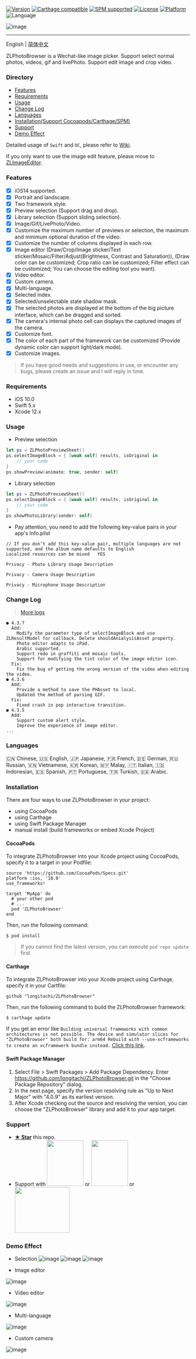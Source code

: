 [![Version](https://img.shields.io/cocoapods/v/ZLPhotoBrowser.svg?style=flat)](https://cocoapods.org/pods/ZLPhotoBrowser)
[![Carthage compatible](https://img.shields.io/badge/Carthage-compatible-brightgreen.svg?style=flat)](https://github.com/Carthage/Carthage)
[![SPM supported](https://img.shields.io/badge/SwiftPM-supported-E57141.svg)](https://swift.org/package-manager/)
[![License](https://img.shields.io/cocoapods/l/ZLPhotoBrowser.svg?style=flat)](https://raw.githubusercontent.com/longitachi/ZLPhotoBrowser/master/LICENSE)
[![Platform](https://img.shields.io/cocoapods/p/ZLPhotoBrowser.svg?style=flat)](https://github.com/longitachi/ZLPhotoBrowser/wiki)
![Language](https://img.shields.io/badge/Language-%20Swift%20-E57141.svg)

![image](https://github.com/longitachi/ImageFolder/blob/master/ZLPhotoBrowser/preview_with_title.png)

----------------------------------------

English | [简体中文](https://github.com/longitachi/ZLPhotoBrowser/blob/master/README_CN.md)

ZLPhotoBrowser is a Wechat-like image picker. Support select normal photos, videos, gif and livePhoto. Support edit image and crop video.

### Directory
* [Features](#Features)
* [Requirements](#Requirements)
* [Usage](#Usage)
* [Change Log](#ChangeLog)
* [Languages](#Languages)
* [Installation(Support Cocoapods/Carthage/SPM)](#Installation)
* [Support](#Support)
* [Demo Effect](#DemoEffect)

Detailed usage of `Swift` and `OC`, please refer to [Wiki](https://github.com/longitachi/ZLPhotoBrowser/wiki).

If you only want to use the image edit feature, please move to [ZLImageEditor](https://github.com/longitachi/ZLImageEditor).

### <a id="Features"></a>Features
- [x] iOS14 supported.
- [x] Portrait and landscape.
- [x] Two framework style.
- [x] Preview selection (Support drag and drop).
- [x] Library selection (Support sliding selection).
- [x] Image/Gif/LivePhoto/Video.
- [x] Customize the maximum number of previews or selection, the maximum and minimum optional duration of the video.
- [x] Customize the number of columns displayed in each row.
- [x] Image editor (Draw/Crop/Image sticker/Text sticker/Mosaic/Filter/Adjust(Brightness, Contrast and Saturation)), (Draw color can be customized; Crop ratio can be customized; Filter effect can be customized; You can choose the editing tool you want).
- [x] Video editor.
- [x] Custom camera.
- [x] Multi-language.
- [x] Selected index.
- [x] Selected/unselectable state shadow mask.
- [x] The selected photos are displayed at the bottom of the big picture interface, which can be dragged and sorted.
- [x] The camera's internal photo cell can displays the captured images of the camera.
- [x] Customize font.
- [x] The color of each part of the framework can be customized (Provide dynamic color can support light/dark mode).
- [x] Customize images.

> If you have good needs and suggestions in use, or encounter any bugs, please create an issue and I will reply in time.
 
### <a id="Requirements"></a>Requirements
 * iOS 10.0
 * Swift 5.x
 * Xcode 12.x
 
### <a id="Usage"></a>Usage
 - Preview selection
 ```swift
 let ps = ZLPhotoPreviewSheet()
 ps.selectImageBlock = { [weak self] results, isOriginal in
     // your code
 }
 ps.showPreview(animate: true, sender: self)
 ```
 
 - Library selection
 ```swift
 let ps = ZLPhotoPreviewSheet()
 ps.selectImageBlock = { [weak self] results, isOriginal in
     // your code
 }
 ps.showPhotoLibrary(sender: self)
 ```
 
 - Pay attention, you need to add the following key-value pairs in your app's Info.plist

 ```
 // If you don’t add this key-value pair, multiple languages are not supported, and the album name defaults to English
 Localized resources can be mixed   YES
 
 Privacy - Photo Library Usage Description

 Privacy - Camera Usage Description

 Privacy - Microphone Usage Description
 ```
 
 
### <a id="ChangeLog"></a>Change Log
> [More logs](https://github.com/longitachi/ZLPhotoBrowser/blob/master/CHANGELOG.md)
```
● 4.3.7
  Add:
    Modify the parameter type of selectImageBlock and use ZLResultModel for callback. Delete shouldAnialysisAsset property.
    Photo editor adapts to iPad.
    Arabic supported.
    Support redo in graffiti and mosaic tools.
    Support for modifying the tint color of the image editor icon.
  Fix:
    Fix the bug of getting the wrong version of the video when editing the video.
● 4.3.6
  Add:
    Provide a method to save the PHAsset to local.
    Updated the method of parsing GIF.
  Fix:
    Fixed crash in pop interactive transition.
● 4.3.5
  Add:
    Support custom alert style.
    Improve the experience of image editor.
...
```

### <a id="Languages"></a>Languages
🇨🇳 Chinese, 🇺🇸 English, 🇯🇵 Japanese, 🇫🇷 French, 🇩🇪 German, 🇷🇺 Russian, 🇻🇳 Vietnamese, 🇰🇷 Korean, 🇲🇾 Malay, 🇮🇹 Italian, 🇮🇩 Indonesian, 🇪🇸 Spanish, 🇵🇹 Portuguese, 🇹🇷 Turkish, 🇸🇦 Arabic.

### <a id="Installation"></a>Installation
There are four ways to use ZLPhotoBrowser in your project:

  - using CocoaPods
  - using Carthage
  - using Swift Package Manager
  - manual install (build frameworks or embed Xcode Project)

#### CocoaPods
To integrate ZLPhotoBrowser into your Xcode project using CocoaPods, specify it to a target in your Podfile:

```
source 'https://github.com/CocoaPods/Specs.git'
platform :ios, '10.0'
use_frameworks!

target 'MyApp' do
  # your other pod
  # ...
  pod 'ZLPhotoBrowser'
end
```

Then, run the following command:

```
$ pod install
```

> If you cannot find the latest version, you can execute `pod repo update` first

#### Carthage
To integrate ZLPhotoBrowser into your Xcode project using Carthage, specify it in your Cartfile:

```
github "longitachi/ZLPhotoBrowser"
```

Then, run the following command to build the ZLPhotoBrowser framework:

```shell
$ carthage update
```

If you get an error like `Building universal frameworks with common architectures is not possible. The device and simulator slices for "ZLPhotoBrowser" both build for: arm64
Rebuild with --use-xcframeworks to create an xcframework bundle instead.` [Click this link](https://github.com/Carthage/Carthage/blob/master/Documentation/Xcode12Workaround.md).

#### Swift Package Manager
1. Select File > Swift Packages > Add Package Dependency. Enter https://github.com/longitachi/ZLPhotoBrowser.git in the "Choose Package Repository" dialog.
2. In the next page, specify the version resolving rule as "Up to Next Major" with "4.0.9" as its earliest version.
3. After Xcode checking out the source and resolving the version, you can choose the "ZLPhotoBrowser" library and add it to your app target.

### <a id="Support"></a> Support
* [**★ Star**](#) this repo.
* Support with <img src="https://github.com/longitachi/ImageFolder/blob/master/ZLPhotoBrowser/ap.png" width = "100" height = "125" /> or <img src="https://github.com/longitachi/ImageFolder/blob/master/ZLPhotoBrowser/wp.png" width = "100" height = "125" /> or <img src="https://github.com/longitachi/ImageFolder/blob/master/ZLPhotoBrowser/pp.png" width = "150" height = "125" />

### <a id="DemoEffect"></a> Demo Effect
- Selection
![image](https://github.com/longitachi/ImageFolder/blob/master/ZLPhotoBrowser/%E5%BF%AB%E9%80%9F%E9%80%89%E6%8B%A9.gif)
![image](https://github.com/longitachi/ImageFolder/blob/master/ZLPhotoBrowser/%E7%9B%B8%E5%86%8C%E5%86%85%E9%83%A8%E9%80%89%E6%8B%A9.gif)
![image](https://github.com/longitachi/ImageFolder/blob/master/ZLPhotoBrowser/%E9%A2%84%E8%A7%88%E5%A4%A7%E5%9B%BE.gif)

- Image editor

![image](https://github.com/longitachi/ImageFolder/blob/master/ZLPhotoBrowser/editImage.gif)

- Video editor

![image](https://github.com/longitachi/ImageFolder/blob/master/ZLPhotoBrowser/editVideo.gif)

- Multi-language

![image](https://github.com/longitachi/ImageFolder/blob/master/ZLPhotoBrowser/%E5%A4%9A%E8%AF%AD%E8%A8%80.gif)

- Custom camera

![image](https://github.com/longitachi/ImageFolder/blob/master/ZLPhotoBrowser/introduce.png)


